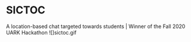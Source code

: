 # SICTOC
A location-based chat targeted towards students | Winner of the Fall 2020 UARK Hackathon
![]sictoc.gif
